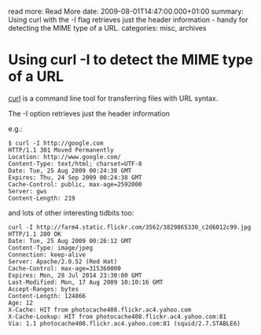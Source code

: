 read more: Read More
date: 2009-08-01T14:47:00.000+01:00
summary: Using curl with the -I flag retrieves just the header information - handy for detecting the MIME type of a URL.
categories: misc, archives

# Using curl -I to detect the MIME type of a URL

[curl](http://curl.haxx.se/) is a command line tool for transferring files with URL syntax. 

The -I option retrieves just the header information

e.g.: 

	$ curl -I http://google.com
	HTTP/1.1 301 Moved Permanently
	Location: http://www.google.com/
	Content-Type: text/html; charset=UTF-8
	Date: Tue, 25 Aug 2009 00:24:38 GMT
	Expires: Thu, 24 Sep 2009 00:24:38 GMT
	Cache-Control: public, max-age=2592000
	Server: gws
	Content-Length: 219
	
and lots of other interesting tidbits too: 

	curl -I http://farm4.static.flickr.com/3562/3829865330_c2d6012c99.jpg
	HTTP/1.1 200 OK
	Date: Tue, 25 Aug 2009 00:26:12 GMT
	Content-Type: image/jpeg
	Connection: keep-alive
	Server: Apache/2.0.52 (Red Hat)
	Cache-Control: max-age=315360000
	Expires: Mon, 28 Jul 2014 23:30:00 GMT
	Last-Modified: Mon, 17 Aug 2009 10:10:16 GMT
	Accept-Ranges: bytes
	Content-Length: 124866
	Age: 12
	X-Cache: HIT from photocache408.flickr.ac4.yahoo.com
	X-Cache-Lookup: HIT from photocache408.flickr.ac4.yahoo.com:81
	Via: 1.1 photocache408.flickr.ac4.yahoo.com:81 (squid/2.7.STABLE6)
	

